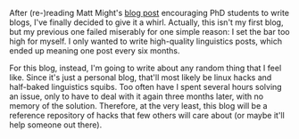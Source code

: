 <!-- begin metadata
title: Testing: first post
date: 2012-11-27 08:07
categories:
- general
- octopress
end metadata -->

After (re-)reading Matt Might's [blog post][mm] encouraging PhD students to
write blogs, I've finally decided to give it a whirl. Actually, this isn't my
first blog, but my previous one failed miserably for one simple reason: I set
the bar too high for myself. I only wanted to write high-quality linguistics
posts, which ended up meaning one post every six months.

[mm]: http://matt.might.net/articles/how-to-blog-as-an-academic/

For this blog, instead, I'm going to write about any random thing that I feel
like. Since it's just a personal blog, that'll most likely be linux hacks and
half-baked linguistics squibs. Too often have I spent several hours solving an
issue, only to have to deal with it again three months later, with no memory of
the solution. Therefore, at the very least, this blog will be a reference
repository of hacks that few others will care about (or maybe it'll help
someone out there).
